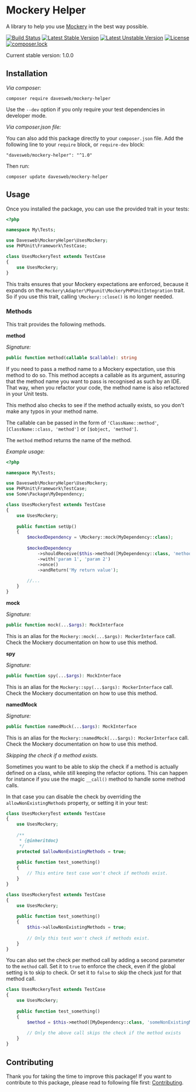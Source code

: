 # Mockery Helper
A library to help you use [Mockery](https://github.com/mockery/mockery) in the best way possible.

[![Build Status](https://travis-ci.org/davesweb/mockery-helper.svg?branch=master)](https://travis-ci.org/davesweb/mockery-helper)
[![Latest Stable Version](https://poser.pugx.org/davesweb/mockery-helper/v/stable)](https://packagist.org/packages/davesweb/mockery-helper)
[![Latest Unstable Version](https://poser.pugx.org/davesweb/mockery-helper/v/unstable)](https://packagist.org/packages/davesweb/mockery-helper)
[![License](https://poser.pugx.org/davesweb/mockery-helper/license)](https://packagist.org/packages/davesweb/mockery-helper)
[![composer.lock](https://poser.pugx.org/davesweb/mockery-helper/composerlock)](https://packagist.org/packages/davesweb/mockery-helper)

Current stable version: 1.0.0

## Installation

_Via composer:_

```
composer require davesweb/mockery-helper
```

Use the `--dev` option if you only require your test dependencies in developer mode.

_Via composer.json file:_

You can also add this package directly to your `composer.json` file. Add the following line 
to your `require` block, or `require-dev` block:

```
"davesweb/mockery-helper": "^1.0"
```

Then run: 
```
composer update davesweb/mockery-helper
``` 

## Usage

Once you installed the package, you can use the provided trait in your tests:

```php
<?php

namespace My\Tests;

use Davesweb\MockeryHelper\UsesMockery;
use PHPUnit\Framework\TestCase;

class UsesMockeryTest extends TestCase
{
    use UsesMockery;
}
```

This traits ensures that your Mockery expectations are enforced, because it expands on the 
`Mockery\Adapter\Phpunit\MockeryPHPUnitIntegration` trait. So if you use this trait, calling 
`\Mockery::close()` is no longer needed.

### Methods

This trait provides the following methods.

__method__

_Signature:_
```php
public function method(callable $callable): string
```

If you need to pass a method name to a Mockery expectation, use this method to do so. This method 
accepts a callable as its argument, assuring that the method name you want to pass is recognised 
as such by an IDE. That way, when you refactor your code, the method name is also refactored in your 
Unit tests.

This method also checks to see if the method actually exists, so you don't make any typos in your 
method name.

The callable can be passed in the form of `'ClassName::method'`, `[ClassName::class, 'method']` or
`[$object, 'method']`.

The `method` method returns the name of the method.

_Example usage:_

```php
<?php

namespace My\Tests;

use Davesweb\MockeryHelper\UsesMockery;
use PHPUnit\Framework\TestCase;
use Some\Package\MyDependency;

class UsesMockeryTest extends TestCase
{
    use UsesMockery;
    
    public function setUp()
    {
        $mockedDependency = \Mockery::mock(MyDependency::class);
        
        $mockedDependency
            ->shouldReceive($this->method([MyDependency::class, 'methodItShouldReceive']))
            ->with('param 1', 'param 2')
            ->once()
            ->andReturn('My return value');
        
        //...
    }
}
```

__mock__

_Signature:_
```php
public function mock(...$args): MockInterface
```

This is an alias for the `Mockery::mock(...$args): MockerInterface` call. Check the Mockery documentation 
on how to use this method.

__spy__

_Signature:_
```php
public function spy(...$args): MockInterface
```

This is an alias for the `Mockery::spy(...$args): MockerInterface` call. Check the Mockery documentation 
on how to use this method.

__namedMock__

_Signature:_
```php
public function namedMock(...$args): MockInterface
```

This is an alias for the `Mockery::namedMock(...$args): MockerInterface` call. Check the Mockery documentation 
on how to use this method.

_Skipping the check if a method exists._
 
Sometimes you want to be able to skip the check if a method is actually defined on a class, while 
still keeping the refactor options. This can happen for instance if you use the magic `__call()` method 
to handle some method calls.

In that case you can disable the check by overriding the `allowNonExistingMethods` property, or setting 
it in your test:

```php
class UsesMockeryTest extends TestCase
{
    use UsesMockery;
    
    /**
     * {@inheritdoc}
     */
    protected $allowNonExistingMethods = true;
    
    public function test_something()
    {
        // This entire test case won't check if methods exist.
    }
}
```

```php
class UsesMockeryTest extends TestCase
{
    use UsesMockery;
    
    public function test_something()
    {
        $this->allowNonExistingMethods = true;
        
        // Only this test won't check if methods exist.
    }
}
```

You can also set the check per method call by adding a second parameter to the `method` call. Set it to `true` to 
enforce the check, even if the global setting is to skip to check. Or set it to `false` to skip the check just for that
method call.

```php
class UsesMockeryTest extends TestCase
{
    use UsesMockery;
    
    public function test_something()
    {        
        $method = $this->method([MyDependency::class, 'someNonExistingMethod'], false);
        
        // Only the above call skips the check if the method exists
    }
}
```

## Contributing

Thank you for taking the time to improve this package! If you want to contribute to this package, please 
read to following file first: [Contributing](contributing.md).
